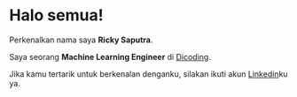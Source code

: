 # Halo semua! 

Perkenalkan nama saya **Ricky Saputra**.<br>

Saya seorang **Machine Learning Engineer** di [Dicoding](https://www.dicoding.com/).<br>

Jika kamu tertarik untuk berkenalan denganku, silakan ikuti akun [Linkedin](www.linkedin.com/in/ricky-saputra-b8732b1b4)ku ya.
